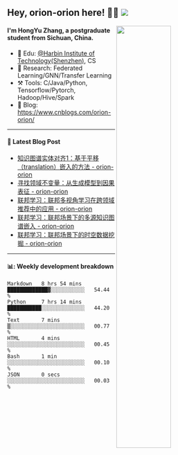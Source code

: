 <!--
 * @Descripttion: 
 * @Version: 1.0
 * @Author: ZhangHongYu
 * @Date: 2022-03-13 11:15:04
 * @LastEditors: ZhangHongYu
 * @LastEditTime: 2022-07-03 14:37:10
-->
## Hey, orion-orion here! 👋🏻  ![](https://komarev.com/ghpvc/?username=orion-orion)


<img align="right" src="https://github-readme-stats.vercel.app/api?username=orion-orion&show_icons=true&hide_border=true" width="50%">

#### I'm HongYu Zhang, a postgraduate student from Sichuan, China.
- 🏫 Edu: [@Harbin Institute of Technology(Shenzhen)](https://www.hitsz.edu.cn/index.html), CS
- 🔭 Research: Federated Learning/GNN/Transfer Learning
- ⚒️ Tools: C/Java/Python, Tensorflow/Pytorch, Hadoop/Hive/Spark
- 📗 Blog: https://www.cnblogs.com/orion-orion/ 

___

#### 📕  Latest Blog Post 
<!-- BLOG-POST-LIST:START -->
- [知识图谱实体对齐1：基于平移（translation）嵌入的方法 - orion-orion](https://www.cnblogs.com/orion-orion/p/16743610.html)
- [寻找领域不变量：从生成模型到因果表征 - orion-orion](https://www.cnblogs.com/orion-orion/p/16729545.html)
- [联邦学习：联邦多视角学习在跨领域推荐中的应用 - orion-orion](https://www.cnblogs.com/orion-orion/p/16584365.html)
- [联邦学习：联邦场景下的多源知识图谱嵌入 - orion-orion](https://www.cnblogs.com/orion-orion/p/16537292.html)
- [联邦学习：联邦场景下的时空数据挖掘 - orion-orion](https://www.cnblogs.com/orion-orion/p/16500126.html)
<!-- BLOG-POST-LIST:END -->

____

#### 📊: Weekly development breakdown
<!--START_SECTION:waka-->

```text
Markdown   8 hrs 54 mins   █████████████▓░░░░░░░░░░░   54.44 %
Python     7 hrs 14 mins   ███████████░░░░░░░░░░░░░░   44.20 %
Text       7 mins          ▒░░░░░░░░░░░░░░░░░░░░░░░░   00.77 %
HTML       4 mins          ░░░░░░░░░░░░░░░░░░░░░░░░░   00.45 %
Bash       1 min           ░░░░░░░░░░░░░░░░░░░░░░░░░   00.10 %
JSON       0 secs          ░░░░░░░░░░░░░░░░░░░░░░░░░   00.03 %
```

<!--END_SECTION:waka-->













